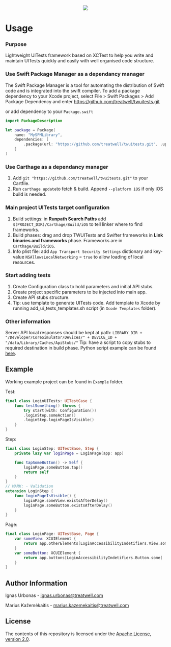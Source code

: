 <div align="center">  
    
<a href="https://treatwell.com/tech/">
<img style="border-radius: 10%;" src="https://user-images.githubusercontent.com/4553194/61220140-96ec6900-a70d-11e9-9795-cdd61069eb8b.jpg" />
</a>

</div>

# Usage

### Purpose
Lightweight UITests framework based on XCTest to help you write and maintain UITests quickly and easily with well organised code structure.

### Use Swift Package Manager as a dependancy manager 

The Swift Package Manager is a tool for automating the distribution of Swift code and is integrated into the swift compiler. To add a package dependency to your Xcode project, select File > Swift Packages > Add Package Dependency and enter https://github.com/treatwell/twuitests.git

or add dependency to your `Package.swift`

```swift
import PackageDescription

let package = Package(
    name: "MySPMLibrary",
    dependencies: [
        .package(url: "https://github.com/treatwell/twuitests.git", .upToNextMajor(from: "0.2.0"))
    ]
)
```

### Use Carthage as a dependancy manager

1. Add `git "https://github.com/treatwell/twuitests.git"` to your Cartfile.
2. Run `carthage update`to fetch & build. Append `--platform iOS` if only iOS build is needed.

### Main project UITests target configuration

1. Build settings: in **Runpath Search Paths** add `$(PROJECT_DIR)/Carthage/Build/iOS` to tell linker where to find frameworks.
2. Build phases: drag and drop TWUITests and Swifter frameworks in **Link binaries and frameworks** phase. Frameworks are in `Carthage/Build/iOS`.
3. Info plist file: add `App Transport Security Settings` dictionary and key-value `NSAllowsLocalNetworking` = `true` to allow loading of local resources. 

### Start adding tests
1. Create Configuration class to hold parameters and initial API stubs.
2. Create project specific parameters to be injected into main app.
3. Create API stubs structure.
4. Tip: use template to generate UITests code. Add template to Xcode by running add_ui_tests_templates.sh script (in `Xcode Templates` folder).

### Other information
Server API local responses should be kept at path: `LIBRARY_DIR + "/Developer/CoreSimulator/Devices/" + DEVICE_ID + "/data/Library/Caches/ApiStubs/"`
Tip: have a script to copy stubs to required destination in build phase. Python script example can be found [here](https://github.com/treatwell/twuitests-example).

## Example
Working example project can be found in `Example` folder.

Test:
```swift
final class LoginUITests: UITestCase {
    func testSomething() throws {
        try start(with: Configuration())
        .loginStep.someAction()
        .loginStep.loginPageIsVisible()
    }
}
```
Step:
```swift
final class LoginStep: UITestBase, Step {
    private lazy var loginPage = LoginPage(app: app)

    func tapSomeButton() -> Self {
        loginPage.someButton.tap()
        return self
    }
}
// MARK: - Validation
extension LoginStep {
    func loginPageIsVisible() {
        loginPage.someView.existsAfterDelay()
        loginPage.someButton.existsAfterDelay()
    }
}
```
Page:
```swift
final class LoginPage: UITestBase, Page {
    var someView: XCUIElement {
        return app.otherElements[LoginAccessibilityIndetifiers.View.some] 
    }
    var someButton: XCUIElement {
        return app.buttons[LoginAccessibilityIndetifiers.Button.some]
    }
}
```

## Author Information
Ignas Urbonas - ignas.urbonas@treatwell.com

Marius Kažemėkaitis - marius.kazemekaitis@treatwell.com

## License
The contents of this repository is licensed under the [Apache License, version 2.0](http://www.apache.org/licenses/LICENSE-2.0).


